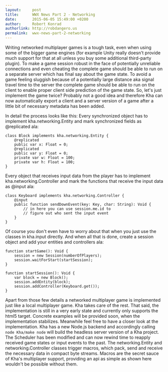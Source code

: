 ```yaml
---
layout:     post
title:      WWX News Part 2 - Networking
date:       2015-06-05 15:49:00 +0200
author:     Robert Konrad
authorlink: http://robdangero.us
permalink:  wwx-news-part-2-networking
---
```

Writing networked multiplayer games is a tough task, even when using some of the bigger game engines (for example Unity really doesn't provide much support for that at all unless you buy some additional third-party plugin). To make a game session robust in the face of potentially unreliable connections and even cheating the complete game should be able to run on a separate server which has final say about the game state. To avoid a game feeling sluggish because of a potentially large distance aka signal travel time to the server the complete game should be able to run on the client to enable proper client side prediction of the game state. So, let's just implement the game twice? Probably not a good idea and therefore Kha can now automatically export a client and a server version of a game after a little bit of necessary metadata has been added.

In detail the process looks like this:
Every synchronized object has to implement kha.networking.Entity and mark synchronized fields as @replicated ala:

	class Block implements kha.networking.Entity {
		@replicated
		public var x: Float = 0;
		@replicated
		public var y: Float = 0;
		private var w: Float = 100;
		private var h: Float = 100;
	}

Every object that receives input data from the player has to implement kha.networking.Controller and mark the functions that receive the input data as @input ala:

	class Keyboard implements kha.networking.Controller {
		@input
		public function sendDownEvent(key: Key, char: String): Void {
            // in here you can use session.me.id to
            // figure out who sent the input event
		}
	}

Of course you don't even have to worry about that when you just use the classes in kha.input directly.
And when all that is done, create a session object and add your entities and controllers ala:

    function startGame(): Void {
		session = new Session(numberOfPlayers);
		session.waitForStart(startSession);
	}

	function startSession(): Void {
	    var block = new Block();
    	session.addEntity(block);
        session.addController(Keyboard.get());
    }

Apart from those few details a networked multiplayer game is implemented just like a local multiplayer game. Kha takes care of the rest. That said, the implementation is still in a very early state and currently only supports the html5 target. Concrete examples will be provided soon, when the implementation stabilizes. Meanwhile feel free to have a closer look at the implementation. Kha has a new Node.js backend and accordingly calling `node Kha/make node` will build the headless server version of a Kha project. The Scheduler has been modified and can now rewind time to reapply received game states or input events to the past. The networking.Entity and networking.Controller classes trigger macros, which pack, send and receive the necessary data in compact byte streams. Macros are the secret sauce of Kha's multiplayer support, providing an api as simple as shown here wouldn't be possible without them.

